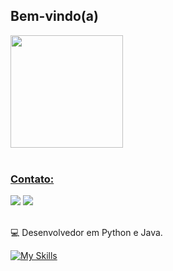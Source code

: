 ## Bem-vindo(a)
<div>
   <a href="https://github.com/LVMdS">
   <img height="180em" src="https://github-readme-stats.vercel.app/api?username=LVMdS&show_icons=true&theme=tokyonight&include_all_commits=true&count_private=true"/>
      <br>
      <br>
   


 
  ### Contato:

<div> 
  <a href="https://www.linkedin.com/in/leonardo-vinicius-martins-de-souza-607560146/" target="_blank"><img src="https://skillicons.dev/icons?i=linkedin&theme=dark&perline=15" target="_blank"></a>
    <a href="https://www.instagram.com/lvms1992" target="_blank"><img src="https://skillicons.dev/icons?i=instagram&theme=dark&perline=15" target="_blank"></a> 
</div>
 
</br>

💻 Desenvolvedor em Python e Java.

[![My Skills](https://skillicons.dev/icons?i=python,java,vscode,windows,linux&theme=dark&perline=15)](https://skillicons.dev)
